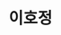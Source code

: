 ---
layout: author
name: benedict.lee
title: 이호정
image: http://meta-kage.kakaocdn.net/dn/osa/blog/content_images_2016_04_p4.jpg
---